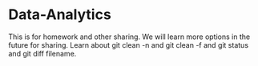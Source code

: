 # Data-Analytics
This is for homework and other sharing.
We will learn more options in the future for sharing.
Learn about git clean -n and git clean -f and git status
and git diff filename.
